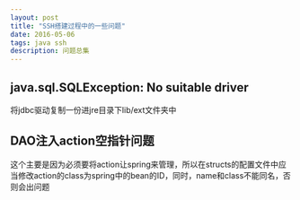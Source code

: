 ```yaml
---
layout: post
title: "SSH搭建过程中的一些问题"
date: 2016-05-06
tags: java ssh
description: 问题总集
---
```

## java.sql.SQLException: No suitable driver ##
将jdbc驱动复制一份进jre目录下lib/ext文件夹中
## DAO注入action空指针问题 ##
这个主要是因为必须要将action让spring来管理，所以在structs的配置文件中应当修改action的class为spring中的bean的ID，同时，name和class不能同名，否则会出问题